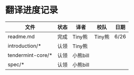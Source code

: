 #  翻译进度记录





| 文件              | 状态 |   译者   |  校队  | 日期 |
| ----------------- | ---- | ------- | ------ | ---- |
| readme.md         | 完成 | Tiny熊   | Tiny熊 | 6/26 |
| introduction/*    | 认领 | Tiny熊   |        |      |
| tendermint-core/* | 认领 | 小熊bill |        |      |
| spec/*            | 认领 | 小熊bill |        |      |



